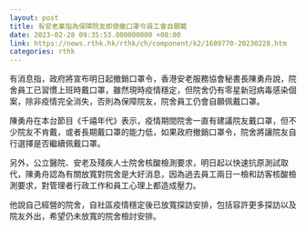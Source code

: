```yaml
---
layout: post
title: 有安老業指為保障院友即使撤口罩令員工會自願戴
date: 2023-02-28 09:35:53.000000000 +08:00
link: https://news.rthk.hk/rthk/ch/component/k2/1689770-20230228.htm
categories: rthk
---
```


有消息指，政府將宣布明日起撤銷口罩令，香港安老服務協會秘書長陳勇舟說，院舍員工已習慣上班時戴口罩，雖然現時疫情穩定，但院舍仍有零星新冠病毒感染個案，除非疫情完全消失，否則為保障院友，院舍員工仍會自願佩戴口罩。

陳勇舟在本台節目《千禧年代》表示，疫情期間院舍一直有建議院友戴口罩，但不少院友不肯戴，或者長期戴口罩的能力低，如果政府撤銷口罩令，院舍將讓院友自行選擇是否繼續佩戴口罩。

另外，公立醫院、安老及殘疾人士院舍核酸檢測要求，明日起以快速抗原測試取代，陳勇舟認為有關放寬對院舍是大好消息，因為過去員工兩日一檢和訪客核酸檢測要求，對管理者行政工作和員工心理上都造成壓力。

他說自己經營的院舍，自社區疫情穩定後已放寬探訪安排，包括容許更多探訪以及院友外出，希望仍未放寬的院舍檢討安排。

